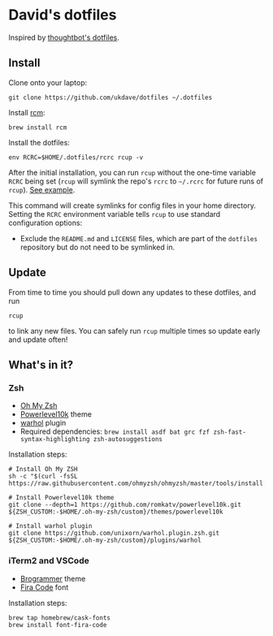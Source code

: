 # David's dotfiles

Inspired by [thoughtbot's dotfiles](https://github.com/thoughtbot/dotfiles).


## Install

Clone onto your laptop:

    git clone https://github.com/ukdave/dotfiles ~/.dotfiles

Install [rcm](https://github.com/thoughtbot/rcm):

    brew install rcm

Install the dotfiles:

    env RCRC=$HOME/.dotfiles/rcrc rcup -v

After the initial installation, you can run `rcup` without the one-time variable
`RCRC` being set (`rcup` will symlink the repo's `rcrc` to `~/.rcrc` for future
runs of `rcup`). [See example](https://github.com/ukdave/dotfiles/blob/master/rcrc).

This command will create symlinks for config files in your home directory.
Setting the `RCRC` environment variable tells `rcup` to use standard
configuration options:

* Exclude the `README.md` and `LICENSE` files, which are part of
  the `dotfiles` repository but do not need to be symlinked in.


## Update

From time to time you should pull down any updates to these dotfiles, and run

    rcup

to link any new files. You can safely run `rcup` multiple times so update early
and update often!


## What's in it?

### Zsh

  * [Oh My Zsh](https://ohmyz.sh/)
  * [Powerlevel10k](https://github.com/romkatv/powerlevel10k) theme
  * [warhol](https://github.com/unixorn/warhol.plugin.zsh) plugin
  * Required dependencies: `brew install asdf bat grc fzf zsh-fast-syntax-highlighting zsh-autosuggestions`

Installation steps:

```shell
# Install Oh My ZSH
sh -c "$(curl -fsSL https://raw.githubusercontent.com/ohmyzsh/ohmyzsh/master/tools/install.sh)"

# Install Powerlevel10k theme
git clone --depth=1 https://github.com/romkatv/powerlevel10k.git ${ZSH_CUSTOM:-$HOME/.oh-my-zsh/custom}/themes/powerlevel10k

# Install warhol plugin
git clone https://github.com/unixorn/warhol.plugin.zsh.git ${ZSH_CUSTOM:-$HOME/.oh-my-zsh/custom}/plugins/warhol
```

### iTerm2 and VSCode

  * [Brogrammer](https://iterm2colorschemes.com/) theme
  * [Fira Code](https://github.com/tonsky/FiraCode) font

Installation steps:

```shell
brew tap homebrew/cask-fonts
brew install font-fira-code
```
